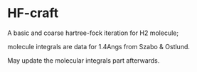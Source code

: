 # HF-craft
A basic and coarse hartree-fock iteration for H2 molecule;

molecule integrals are data for 1.4Angs from Szabo & Ostlund.

May update the molecular integrals part afterwards.
